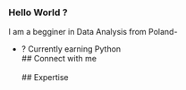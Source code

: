 ### Hello World ?
I am a begginer in Data Analysis from Poland-
- ? Currently earning Python 
<br>## Connect with me<br>
<br>## Expertise<br>
